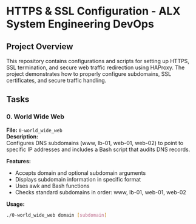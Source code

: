 # HTTPS & SSL Configuration - ALX System Engineering DevOps

## Project Overview
This repository contains configurations and scripts for setting up HTTPS, SSL termination, and secure web traffic redirection using HAProxy. The project demonstrates how to properly configure subdomains, SSL certificates, and secure traffic handling.

## Tasks

### 0. World Wide Web
**File:** `0-world_wide_web`  
**Description:**  
Configures DNS subdomains (www, lb-01, web-01, web-02) to point to specific IP addresses and includes a Bash script that audits DNS records.

**Features:**
- Accepts domain and optional subdomain arguments
- Displays subdomain information in specific format
- Uses awk and Bash functions
- Checks standard subdomains in order: www, lb-01, web-01, web-02

**Usage:**
```bash
./0-world_wide_web domain [subdomain]
